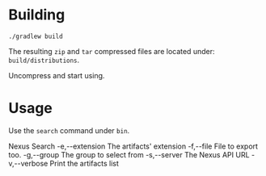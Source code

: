# Building

```shell
./gradlew build
```

The resulting `zip` and `tar` compressed files are located under: `build/distributions`.

Uncompress and start using.

# Usage

Use the `search` command under `bin`.

Nexus Search -e,--extension <arg>   The artifacts' extension -f,--file <arg>        File to export too. -g,--group The
group to select from -s,--server <arg>      The Nexus API URL -v,--verbose Print the artifacts list